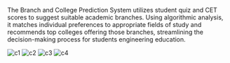 The Branch and College Prediction System utilizes student quiz and CET scores to suggest
suitable academic branches. Using algorithmic analysis, it matches individual preferences to
appropriate fields of study and recommends top colleges offering those branches, streamlining
the decision-making process for students engineering education.

![c1](https://github.com/Kajal454/Branch-And-College-Prediction-System/assets/114655926/0fe7d70e-b049-44aa-a474-9f871e9e0286)
![c2](https://github.com/Kajal454/Branch-And-College-Prediction-System/assets/114655926/8161f0cf-5cd8-432f-8dc3-66d1d6a40351)
![c3](https://github.com/Kajal454/Branch-And-College-Prediction-System/assets/114655926/0d095771-c506-4dc7-b416-5387ada54fbe)
![c4](https://github.com/Kajal454/Branch-And-College-Prediction-System/assets/114655926/f382d3d5-3c2e-413f-986b-cc5b4f11690b)

